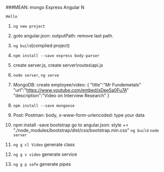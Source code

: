 ###MEAN: mongo Express Angular N


`Hello`
1.  `ng new project`
2.  goto angular.json: outputPath: remove last path.
3.  `ng build`(complied project)
4.  `npm install --save express body-parser`
5.  create server.js, create server\routes\api.js 
6.  `node server`, `ng serve`

7.  MongoDB: create employee/video:
        {
          "title":"Mr Fundemetals"
          "url":"https://www.youtube.com/embed/sDee5a0Fu7A"
          "description":"Video on Interview Research"
        }  
8.  `npm install --save mongoose`

9.  Post: Postman: body, x-www-form-urlencoded: type your data

10. npm install -save bootstrap
    go to angular.json: style += "./node_modules/bootstrap/dist/css/bootstrap.min.css"
    `ng build`   `node server`
11. `ng g cl Video` generate class
12. `ng g s video`   generate service
13. `ng g p safe`   generate pipes


